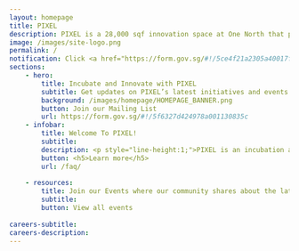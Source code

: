```yaml
---
layout: homepage
title: PIXEL
description: PIXEL is a 28,000 sqf innovation space at One North that provides the Infocomm and Media (ICM) industry with facilities, expertise and programmes to ideate, experiment and build customer-centric digital experiences for the future
image: /images/site-logo.png
permalink: /
notification: Click <a href="https://form.gov.sg/#!/5ce4f21a2305a40017faf7b0" target="_blank">here</a> to receive the latest updates about IMDA initiatives, events, and more! Click <a href="https://go.gov.sg/pixelsub" target="_blank">here</a> to find out more about PIXEL initiatives, events, and more
sections:
    - hero:
        title: Incubate and Innovate with PIXEL
        subtitle: Get updates on PIXEL’s latest initiatives and events here!
        background: /images/homepage/HOMEPAGE_BANNER.png
        button: Join our Mailing List
        url: https://form.gov.sg/#!/5f6327d424978a001130835c
    - infobar:
        title: Welcome To PIXEL!
        subtitle:
        description: <p style="line-height:1;">PIXEL is an incubation and innovation space by Singapore’s Infocomm Media Development Authority. It is focused on the tech areas of <strong>AI, Augmented Reality/Virtual Reality, the Internet of Things and Robotics</strong>, and <strong>early-stage start-ups</strong>. It is designed for digital tech, media and content creators to ideate, experiment and build customer-centric digital experiences.</p><p style="line-height:1;">PIXEL is located in Singapore’s One-North innovation district and brings together Infocomm and Media startups, corporates, government, ecosystem partners and global players. We catalyse the Infocomm and Media start-up communities and expand their opportunities for growth.</p>
        button: <h5>Learn more</h5>
        url: /faq/
         
    - resources:
        title: Join our Events where our community shares about the latest developments in tech, media and design
        subtitle: 
        button: View all events
        
careers-subtitle: 
careers-description: 
---
```


